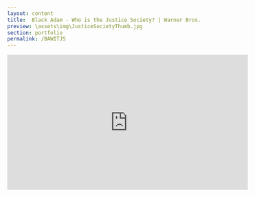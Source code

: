 ```yaml
---
layout: content
title:  Black Adam - Who is the Justice Society? | Warner Bros.
preview: \assets\img\JusticeSocietyThumb.jpg
section: portfolio
permalink: /BAWITJS
---
```



<body><center><iframe width="560" height="315" src="https://www.youtube.com/watch?v=kpjwc55Bp6I" title="YouTube video player" frameborder="0" allow="accelerometer; autoplay; clipboard-write; encrypted-media; gyroscope; picture-in-picture" allowfullscreen></iframe></center></body>